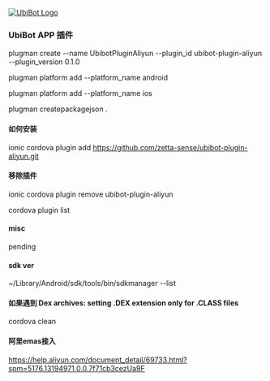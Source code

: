 [![UbiBot Logo](https://www.ubibot.io/wp-content/themes/portal-datadudu/images/ico/newLogo_en.png)](https://ubibot.io/) 


### UbiBot APP 插件

plugman create --name UbibotPluginAliyun --plugin_id ubibot-plugin-aliyun --plugin_version 0.1.0

plugman platform add --platform_name android

plugman platform add --platform_name ios

plugman createpackagejson .

#### 如何安装

ionic cordova plugin add https://github.com/zetta-sense/ubibot-plugin-aliyun.git

#### 移除插件

ionic cordova plugin remove ubibot-plugin-aliyun

cordova plugin list


#### misc

pending

#### sdk ver

~/Library/Android/sdk/tools/bin/sdkmanager --list


#### 如果遇到 Dex archives: setting .DEX extension only for .CLASS files

cordova clean

#### 阿里emas接入

https://help.aliyun.com/document_detail/69733.html?spm=5176.13194971.0.0.7f71cb3cezUa9F

